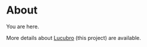 # About

You are here.

More details about [Lucubro](first-post-lucubro) (this project) are available.
